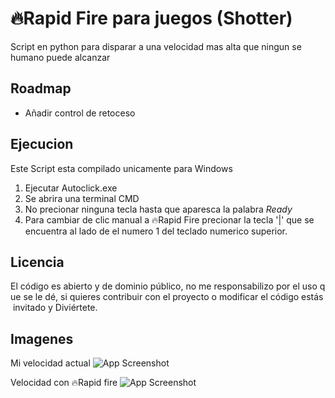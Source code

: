 
# 🔥Rapid Fire para juegos (Shotter)

Script en python para disparar a una velocidad mas alta que ningun se humano puede alcanzar
## Roadmap

- Añadir control de retoceso

## Ejecucion

Este Script esta compilado unicamente para Windows 

1. Ejecutar Autoclick.exe
2. Se abrira una terminal CMD
3. No precionar ninguna tecla hasta que aparesca la palabra  *Ready*
4. Para cambiar de clic manual a 🔥Rapid Fire precionar la tecla '|' que se encuentra al lado de el numero 1 del teclado numerico superior.


## Licencia

El código es abierto y de dominio público, no me responsabilizo por el uso que se le dé, si quieres contribuir con el proyecto o modificar el código estás invitado y Diviértete.

## Imagenes

Mi velocidad actual
![App Screenshot](http://drive.google.com/uc?export=view&id=1jCltH7XY-9X2qkewn9ZnGTnCXYfwlnxc)

Velocidad con 🔥Rapid fire
![App Screenshot](http://drive.google.com/uc?export=view&id=1hj7PO0oVfK9W9ZK-uVtBtZC54Ggz9BnG)
